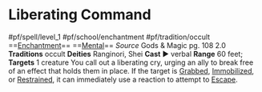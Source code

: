 # Liberating Command
#pf/spell/level_1 #pf/school/enchantment #pf/tradition/occult
==[Enchantment](../../../Traits/Enchantment.md)== ==[Mental](../../../Traits/Mental.md)==
*Source* Gods & Magic pg. 108 2.0
**Traditions** occult
**Deities** Ranginori, Shei
**Cast** ► verbal
**Range** 60 feet; **Targets** 1 creature
You call out a liberating cry, urging an ally to break free of an effect that holds them in place. If the target is [Grabbed](../../../Conditions/Grabbed.md), [Immobilized](../../../Conditions/Immobilized.md), or [Restrained](../../../Conditions/Restrained.md), it can immediately use a reaction to attempt to [Escape](../../../Actions/Escape.md).